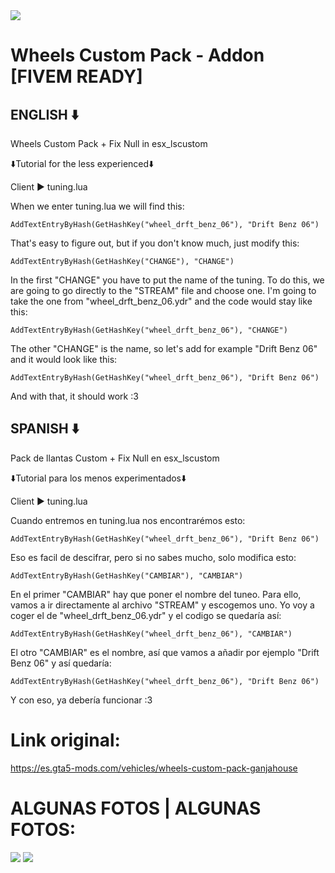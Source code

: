 <img src="https://img.gta5-mods.com/q95/images/wheels-custom-pack-ganjahouse/3cf56b-ganja.png" />

# Wheels Custom Pack - Addon [FIVEM READY]

## ENGLISH ⬇️
Wheels Custom Pack + Fix Null in esx_lscustom

⬇️Tutorial for the less experienced⬇️

Client ▶️ tuning.lua

When we enter tuning.lua we will find this:
```
AddTextEntryByHash(GetHashKey("wheel_drft_benz_06"), "Drift Benz 06")
```
That's easy to figure out, but if you don't know much, just modify this:
```
AddTextEntryByHash(GetHashKey("CHANGE"), "CHANGE")
```
In the first "CHANGE" you have to put the name of the tuning.
To do this, we are going to go directly to the "STREAM" file and choose one. I'm going to take the one from "wheel_drft_benz_06.ydr" and the code would stay like this:
```
AddTextEntryByHash(GetHashKey("wheel_drft_benz_06"), "CHANGE") 
```
The other "CHANGE" is the name, so let's add for example "Drift Benz 06" and it would look like this:

```
AddTextEntryByHash(GetHashKey("wheel_drft_benz_06"), "Drift Benz 06")	
```
And with that, it should work :3

## SPANISH ⬇️
Pack de llantas Custom + Fix Null en esx_lscustom

⬇️Tutorial para los menos experimentados⬇️

Client ▶️ tuning.lua

Cuando entremos en tuning.lua nos encontrarémos esto:
```
AddTextEntryByHash(GetHashKey("wheel_drft_benz_06"), "Drift Benz 06")
```
Eso es facil de descifrar, pero si no sabes mucho, solo modifica esto:
```
AddTextEntryByHash(GetHashKey("CAMBIAR"), "CAMBIAR")
```
En el primer "CAMBIAR" hay que poner el nombre del tuneo.
Para ello, vamos a ir directamente al archivo "STREAM" y escogemos uno. Yo voy a coger el de "wheel_drft_benz_06.ydr" y el codigo se quedaría así:
```
AddTextEntryByHash(GetHashKey("wheel_drft_benz_06"), "CAMBIAR")
```
El otro "CAMBIAR" es el nombre, así que vamos a añadir por ejemplo "Drift Benz 06" y así quedaría:
```
AddTextEntryByHash(GetHashKey("wheel_drft_benz_06"), "Drift Benz 06")	
```
Y con eso, ya debería funcionar :3

# Link original:
https://es.gta5-mods.com/vehicles/wheels-custom-pack-ganjahouse

# ALGUNAS FOTOS | ALGUNAS FOTOS:
<img src="https://img.gta5-mods.com/q95/images/wheels-custom-pack-ganjahouse/f87448-benz.jpg" />
<img src="https://img.gta5-mods.com/q95/images/wheels-custom-pack-ganjahouse/390577-lowrider%20org2.jpg" />
